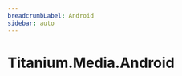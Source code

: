 ```yaml
---
breadcrumbLabel: Android
sidebar: auto
---
```


# Titanium.Media.Android

<ProxySummary/>

<ApiDocs/>
